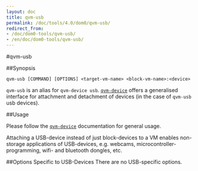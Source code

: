 ```yaml
---
layout: doc
title: qvm-usb
permalink: /doc/tools/4.0/dom0/qvm-usb/
redirect_from:
- /doc/dom0-tools/qvm-usb/
- /en/doc/dom0-tools/qvm-usb/
---
```


#qvm-usb

##Synopsis

    qvm-usb [COMMAND] [OPTIONS] <target-vm-name> <block-vm-name>:<device>

`qvm-usb` is an alias for `qvm-device usb`. [`qvm-device`](/doc/tools/4.0/dom0/qvm-device/) offers a generalised interface for attachment and detachment of devices (in the case of `qvm-usb` usb devices).

##Usage

Please follow the [`qvm-device`](/doc/tools/4.0/dom0/qvm-device/) documentation for general usage.

Attaching a USB-device instead of just block-devices to a VM enables non-storage applications of USB-devices, e.g. webcams, microcontroller-programming, wifi- and bluetooth dongles, etc.

##Options Specific to USB-Devices
There are no USB-specific options.